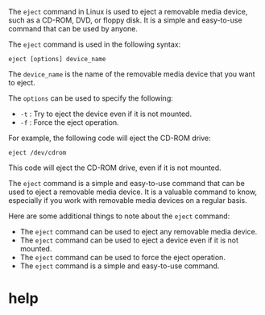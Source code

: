 The `eject` command in Linux is used to eject a removable media device, such as a CD-ROM, DVD, or floppy disk. It is a simple and easy-to-use command that can be used by anyone.

The `eject` command is used in the following syntax:

```
eject [options] device_name
```

The `device_name` is the name of the removable media device that you want to eject.

The `options` can be used to specify the following:

* `-t` : Try to eject the device even if it is not mounted.
* `-f` : Force the eject operation.

For example, the following code will eject the CD-ROM drive:

```
eject /dev/cdrom
```

This code will eject the CD-ROM drive, even if it is not mounted.

The `eject` command is a simple and easy-to-use command that can be used to eject a removable media device. It is a valuable command to know, especially if you work with removable media devices on a regular basis.

Here are some additional things to note about the `eject` command:

* The `eject` command can be used to eject any removable media device.
* The `eject` command can be used to eject a device even if it is not mounted.
* The `eject` command can be used to force the eject operation.
* The `eject` command is a simple and easy-to-use command.




# help 

```

```

